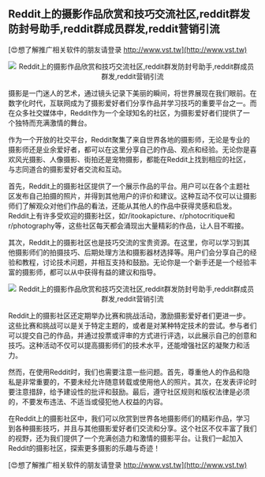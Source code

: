 ## **Reddit上的摄影作品欣赏和技巧交流社区,reddit群发防封号助手,reddit群成员群发,reddit营销引流**

[😍想了解推广相关软件的朋友请登录 http://www.vst.tw](http://www.vst.tw)

 <center><img src="https://vst.tw/MP4/tuiguang/png/8.png" alt="Reddit上的摄影作品欣赏和技巧交流社区,reddit群发防封号助手,reddit群成员群发,reddit营销引流"></center>

摄影是一门迷人的艺术，通过镜头记录下美丽的瞬间，将世界展现在我们眼前。在数字化时代，互联网成为了摄影爱好者们分享作品并学习技巧的重要平台之一。而在众多社交媒体中，Reddit作为一个全球知名的社区，为摄影爱好者们提供了一个独特而充满激情的舞台。

作为一个开放的社交平台，Reddit聚集了来自世界各地的摄影师，无论是专业的摄影师还是业余爱好者，都可以在这里分享自己的作品、观点和经验。无论你是喜欢风光摄影、人像摄影、街拍还是宠物摄影，都能在Reddit上找到相应的社区，与志同道合的摄影爱好者交流和互动。

首先，Reddit上的摄影社区提供了一个展示作品的平台。用户可以在各个主题社区发布自己拍摄的照片，并得到其他用户的评价和建议。这种互动不仅可以让摄影师们了解观众对他们作品的看法，还能从其他人的作品中获得灵感和启发。Reddit上有许多受欢迎的摄影社区，如r/itookapicture、r/photocritique和r/photography等，这些社区每天都会涌现出大量精彩的作品，让人目不暇接。

其次，Reddit上的摄影社区也是技巧交流的宝贵资源。在这里，你可以学习到其他摄影师们的拍摄技巧、后期处理方法和摄影器材选择等。用户们会分享自己的经验和教程，讨论技术问题，并相互支持和鼓励。无论你是一个新手还是一个经验丰富的摄影师，都可以从中获得有益的建议和指导。

 <center><img src="https://vst.tw/MP4/tuiguang/png/8.png" alt="Reddit上的摄影作品欣赏和技巧交流社区,reddit群发防封号助手,reddit群成员群发,reddit营销引流"></center>

Reddit上的摄影社区还定期举办比赛和挑战活动，激励摄影爱好者们更进一步。这些比赛和挑战可以是关于特定主题的，或者是对某种特定技术的尝试。参与者们可以提交自己的作品，并通过投票或评审的方式进行评选，以此展示自己的创意和技巧。这种活动不仅可以提高摄影师们的技术水平，还能增强社区的凝聚力和活力。

然而，在使用Reddit时，我们也需要注意一些问题。首先，尊重他人的作品和隐私是非常重要的，不要未经允许随意转载或使用他人的照片。其次，在发表评论时要注意措辞，给予建设性的批评和鼓励。最后，遵守社区规则和版权法律是必须的，不要发布违法、不适当或侵犯他人权益的内容。

在Reddit上的摄影社区中，我们可以欣赏到世界各地摄影师们的精彩作品，学习到各种摄影技巧，并且与其他摄影爱好者们交流和分享。这个社区不仅丰富了我们的视野，还为我们提供了一个充满创造力和激情的摄影平台。让我们一起加入Reddit的摄影社区，探索更多摄影的乐趣与奇迹！

[😍想了解推广相关软件的朋友请登录 http://www.vst.tw](http://www.vst.tw)



